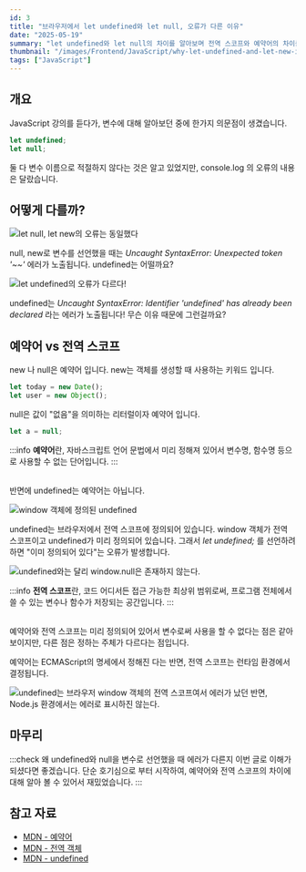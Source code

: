 ```yaml
---
id: 3
title: "브라우저에서 let undefined와 let null, 오류가 다른 이유"
date: "2025-05-19"
summary: "let undefined와 let null의 차이를 알아보며 전역 스코프와 예약어의 차이를 알아보겠습니다."
thumbnail: "/images/Frontend/JavaScript/why-let-undefined-and-let-new-is-different/thumbnail-SCR-20250519-lwwq.png"
tags: ["JavaScript"]
---
```


## 개요

JavaScript 강의를 듣다가, 변수에 대해 알아보던 중에 한가지 의문점이 생겼습니다.

```javascript
let undefined;
let null;
```

둘 다 변수 이름으로 적절하지 않다는 것은 알고 있었지만, console.log 의 오류의 내용은 달랐습니다.

## 어떻게 다를까?

![let null, let new의 오류는 동일했다](/images/Frontend/JavaScript/why-let-undefined-and-let-new-is-different/c71b0161-95e6-48f8-92c9-71a934c6f5dc-SCR-20250519-lwwq.png)

null, new로 변수를 선언했을 때는 _Uncaught SyntaxError: Unexpected token '~~'_ 에러가 노출됩니다. undefined는 어떨까요?

![let undefined의 오류가 다르다!](/images/Frontend/JavaScript/why-let-undefined-and-let-new-is-different/2af5a9b7-72f3-45d9-94ab-6fe2017d8a0d-SCR-20250519-lwyl.png)

undefined는 _Uncaught SyntaxError: Identifier 'undefined' has already been declared_ 라는 에러가 노출됩니다! 무슨 이유 때문에 그런걸까요?

## 예약어 vs 전역 스코프

new 나 null은 예약어 입니다.
new는 객체를 생성할 때 사용하는 키워드 입니다.

```javascript
let today = new Date();
let user = new Object();
```

null은 값이 "없음"을 의미하는 리터럴이자 예약어 입니다.

```javascript
let a = null;
```

:::info
**예약어**란, 자바스크립트 언어 문법에서 미리 정해져 있어서 변수명, 함수명 등으로 사용할 수 없는 단어입니다.
:::

<br />
반면에 undefined는 예약어는 아닙니다.

![window 객체에 정의된 undefined](/images/Frontend/JavaScript/why-let-undefined-and-let-new-is-different/64d3e09a-6a5f-4119-8b92-8260c69920f7-SCR-20250519-lxdd.png)

undefined는 브라우저에서 전역 스코프에 정의되어 있습니다. window 객체가 전역 스코프이고 undefined가 미리 정의되어 있습니다. 그래서 _let undefined;_ 를 선언하려 하면 "이미 정의되어 있다"는 오류가 발생합니다.

![undefined와는 달리 window.null은 존재하지 않는다.](/images/Frontend/JavaScript/why-let-undefined-and-let-new-is-different/de9ef876-901f-4244-90da-d5f1bc4e0a87-image.png)

:::info
**전역 스코프**란, 코드 어디서든 접근 가능한 최상위 범위로써, 프로그램 전체에서 쓸 수 있는 변수나 함수가 저장되는 공간입니다.
:::

<br />
예약어와 전역 스코프는 미리 정의되어 있어서 변수로써 사용을 할 수 없다는 점은 같아 보이지만, 다른 점은 정하는 주체가 다르다는 점입니다.

예약어는 ECMAScript의 명세에서 정해진 다는 반면, 전역 스코프는 런타임 환경에서 결정됩니다.

![undefined는 브라우저 window 객체의 전역 스코프여서 에러가 났던 반면, Node.js 환경에서는 에러로 표시하진 않는다.](/images/Frontend/JavaScript/why-let-undefined-and-let-new-is-different/e8844b45-fa0a-49db-bc69-c33e1f063305-image.png)

## 마무리

:::check
왜 undefined와 null을 변수로 선언했을 때 에러가 다른지 이번 글로 이해가 되셨다면 좋겠습니다. 단순 호기심으로 부터 시작하여, 예약어와 전역 스코프의 차이에 대해 알아 볼 수 있어서 재밌었습니다.
:::

## 참고 자료

- [MDN - 예약어](https://developer.mozilla.org/en-US/docs/Web/JavaScript/Reference/Lexical_grammar##reserved_keywords)
- [MDN - 전역 객체](https://developer.mozilla.org/en-US/docs/Web/JavaScript/Reference/Global_Objects/globalThis)
- [MDN - undefined](https://developer.mozilla.org/en-US/docs/Web/JavaScript/Reference/Global_Objects/undefined)
